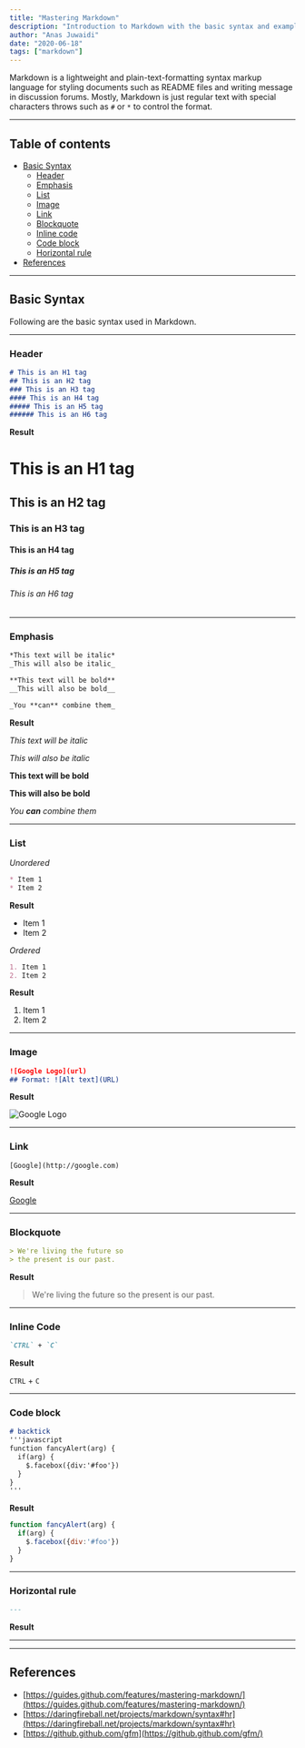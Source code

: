 ```yaml
---
title: "Mastering Markdown"
description: "Introduction to Markdown with the basic syntax and examples."
author: "Anas Juwaidi"
date: "2020-06-18"
tags: ["markdown"]
---
```


Markdown is a lightweight and plain-text-formatting syntax markup language for styling documents such as README files and writing message in discussion forums.
Mostly, Markdown is just regular text with special characters throws such as `#` or `*` to control the format.

---

## Table of contents
* [Basic Syntax](#basic-syntax)
  * [Header](#header)
  * [Emphasis](#emphasis)
  * [List](#list)
  * [Image](#image)
  * [Link](#link)
  * [Blockquote](#blockquote)
  * [Inline code](#inline-code)
  * [Code block](#code-block)
  * [Horizontal rule](#horizontal-rule)
* [References](#references)

---

<a name="basic-syntax"></a>
## Basic Syntax
Following are the basic syntax used in Markdown.

---

<a name="header"></a>
### Header
```markdown
# This is an H1 tag
## This is an H2 tag
### This is an H3 tag
#### This is an H4 tag
##### This is an H5 tag
###### This is an H6 tag
```

**Result**

# This is an H1 tag
## This is an H2 tag
### This is an H3 tag
#### This is an H4 tag
##### This is an H5 tag
###### This is an H6 tag

---

<a name="emphasis"></a>
### Emphasis
```markdown
*This text will be italic*
_This will also be italic_

**This text will be bold**
__This will also be bold__

_You **can** combine them_
```

**Result**

*This text will be italic*

_This will also be italic_

**This text will be bold**

__This will also be bold__

_You **can** combine them_

---

<a name="list"></a>
### List

*Unordered*
```markdown
* Item 1
* Item 2
```

**Result**

* Item 1
* Item 2

*Ordered*
```markdown
1. Item 1
2. Item 2
```

**Result**

1. Item 1
2. Item 2

---

<a name="image"></a>
### Image
```markdown
![Google Logo](url)
## Format: ![Alt text](URL)
```

**Result**

![Google Logo](https://www.google.com/images/branding/googlelogo/1x/googlelogo_color_272x92dp.png)

---

<a name="link"></a>
### Link
```
[Google](http://google.com)
```

**Result**

[Google](http://google.com)

---

<a name="blockquote"></a>
### Blockquote
```markdown
> We're living the future so
> the present is our past.
```

**Result**

> We're living the future so
> the present is our past.

---

<a name="inline-code"></a>
### Inline Code
```markdown
`CTRL` + `C`
```

**Result**

`CTRL` + `C`

---

<a name="code-block"></a>
### Code block
```markdown
# backtick
'''javascript
function fancyAlert(arg) {
  if(arg) {
    $.facebox({div:'#foo'})
  }
}
'''
```

**Result**

```javascript
function fancyAlert(arg) {
  if(arg) {
    $.facebox({div:'#foo'})
  }
}
```

---

<a name="horizontal-rule"></a>
### Horizontal rule
```markdown
---
```

**Result**

---

---


<a name="references"></a>
## References

* [https://guides.github.com/features/mastering-markdown/](https://guides.github.com/features/mastering-markdown/)
* [https://daringfireball.net/projects/markdown/syntax#hr](https://daringfireball.net/projects/markdown/syntax#hr)
* [https://github.github.com/gfm](https://github.github.com/gfm/)


